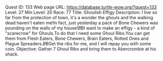 Quest ID: 133
Web page URL: https://database.turtle-wow.org/?quest=133
Level: 27
Min Level: 20
Race: 77
Title: Ghoulish Effigy
Description: I live so far from the protection of town, it's a wonder the ghouls and the walking dead haven't eaten me!In fact, just yesterday a pack of Bone Chewers was pounding on the walls of my house!$B$BI want to make an effigy - a kind of "scarecrow" for Ghouls.To do that I need some Ghoul Ribs.You can get them from Flesh Eaters, Bone Chewers, Brain Eaters, Rotted Ones and Plague Spreaders.$B$BGet the ribs for me, and I will repay you with some coin.
Objective: Gather 7 Ghoul Ribs and bring them to Abercrombie at his shack.
